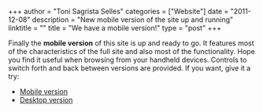 +++
author = "Toni Sagrista Selles"
categories = ["Website"]
date = "2011-12-08"
description = "New mobile version of the site up and running"
linktitle = ""
title = "We have a mobile version!"
type = "post"
+++

Finally the **mobile version** of this site is up and ready to go. It features most of the characteristics of the full site and also most of the functionality. Hope you find it useful when browsing from your handheld devices. Controls to switch forth and back between versions are provided. If you want, give it a try:

-  [Mobile version](http://tonisagrista.com/?device=mobile)
-  [Desktop version](http://tonisagrista.com/?device=desktop)
